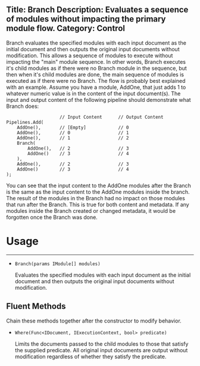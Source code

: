 Title: Branch
Description: Evaluates a sequence of modules without impacting the primary module flow.
Category: Control
---
Branch evaluates the specified modules with each input document as the initial document and then outputs the original input documents without modification. This allows a sequence of modules to execute without impacting the "main" module sequence. In other words, Branch executes it's child modules as if there were no Branch module in the sequence, but then when it's child modules are done, the main sequence of modules is executed as if there were no Branch. The flow is probably best explained with an example. Assume you have a module, AddOne, that just adds 1 to whatever numeric value is in the content of the input document(s). The input and output content of the following pipeline should demonstrate what Branch does:

```
                    // Input Content      // Output Content
Pipelines.Add(
    AddOne(),       // [Empty]            // 0
    AddOne(),       // 0                  // 1
    AddOne(),       // 1                  // 2
    Branch(
        AddOne(),   // 2                  // 3
        AddOne()    // 3                  // 4
    ),
    AddOne(),       // 2                  // 3
    AddOne()        // 3                  // 4
);
```

You can see that the input content to the AddOne modules after the Branch is the same as the input content to the AddOne modules inside the branch. The result of the modules in the Branch had no impact on those modules that run after the Branch. This is true for both content and metadata. If any modules inside the Branch created or changed metadata, it would be forgotten once the Branch was done.

# Usage
---

  - `Branch(params IModule[] modules)`
  
    Evaluates the specified modules with each input document as the initial document and then outputs the original input documents without modification.
    
## Fluent Methods

Chain these methods together after the constructor to modify behavior.
    
  - `Where(Func<IDocument, IExecutionContext, bool> predicate)`
  
    Limits the documents passed to the child modules to those that satisfy the supplied predicate. All original input documents are output without modification regardless of whether they satisfy the predicate.